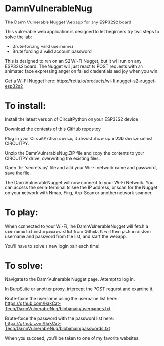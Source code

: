 # DamnVulnerableNug
The Damn Vulnerable Nugget Webapp for any ESP32S2 board

This vulnerable web application is designed to let beginners try two steps to solve the lab: 
* Brute-forcing valid usernames 
* Brute forcing a valid account password

This is designed to run on an S2 Wi-Fi Nugget, but it will run on any ESP32s2 board. The Nugget will just
react to POST requests with an animated face expressing anger on failed credentials and joy when you win.

Get a Wi-Fi Nugget here: https://retia.io/products/wi-fi-nugget-s2-nugget-esp32s2

<h1>To install:</h1>

Install the latest version of CircuitPython on your ESP32S2 device

Download the contents of this GitHub repositoy

Plug in your CircuitPython device, it should show up a USB device called CIRCUITPY.

Unzip the DamnVulnerableNug.ZIP file and copy the contents to your CIRCUITPY drive, overwriting the existing files.

Open the 'secrets.py' file and add your Wi-Fi network name and password, save the file.

The DamnVulnerableNugget will now connect to your Wi-Fi Network. You can access the serial terminal to see the IP address,
or scan for the Nugget on your network with Nmap, Fing, Arp-Scan or another network scanner.

<h1>To play:</h1>

When connected to your Wi-Fi, the DamnVulnerableNugget will fetch a username list and a password list from Github.
It will then pick a random username and password from the list, and start the webapp. 

You'll have to solve a new login pair each time!

<h1>To solve:</h1>

Navigate to the DamnVulnerable Nugget page. Attempt to log in.

In BurpSuite or another proxy, intercept the POST request and examine it.

Brute-force the username using the username list here: https://github.com/HakCat-Tech/DamnVulnerableNug/blob/main/usernames.txt

Brute-force the password with the password list here: https://github.com/HakCat-Tech/DamnVulnerableNug/blob/main/passwords.txt

When you succeed, you'll be taken to one of my favorite websites.
